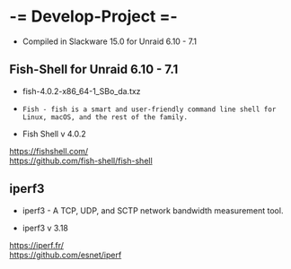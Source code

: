 
# -= Develop-Project =- 

- Compiled in Slackware 15.0 for Unraid 6.10 - 7.1

## Fish-Shell for Unraid 6.10 - 7.1

- fish-4.0.2-x86_64-1_SBo_da.txz

- `Fish - fish is a smart and user-friendly command line
  shell for Linux, macOS, and the rest of the family.`

- Fish Shell v 4.0.2

https://fishshell.com/<br>
https://github.com/fish-shell/fish-shell

## iperf3

- iperf3 - A TCP, UDP, and SCTP network bandwidth measurement tool.

- iperf3 v 3.18

https://iperf.fr/<br>
https://github.com/esnet/iperf

